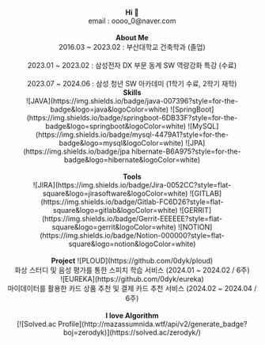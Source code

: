 <div align=center>
  <b>Hi 👋</b>
  <br />
  email : oooo_0@naver.com
</div>
<br />

<div align=center>
  <b>About Me</b>
  <br />
  2016.03 ~ 2023.02 : 부산대학교 건축학과 (졸업)</br>
  <br />
  2023.01 ~ 2023.02 : 삼성전자 DX 부문 동계 SW 역량강화 특강 (수료)</br>
  <br />
  2023.07 ~ 2024.06 : 삼성 청년 SW 아카데미 (1학기 수료, 2학기 재학)  
</div>


<div align=center>
  <b>Skills</b>
  <br />
  ![JAVA](https://img.shields.io/badge/java-007396?style=for-the-badge&logo=java&logoColor=white)
  ![SpringBoot](https://img.shields.io/badge/springboot-6DB33F?style=for-the-badge&logo=springboot&logoColor=white)
  ![MySQL](https://img.shields.io/badge/mysql-4479A1?style=for-the-badge&logo=mysql&logoColor=white)
  ![JPA](https://img.shields.io/badge/jpa hibernate-B6A975?style=for-the-badge&logo=hibernate&logoColor=white)
</div>
<br />

<div align=center>
  <b>Tools</b>
  <br />  
  ![JIRA](https://img.shields.io/badge/Jira-0052CC?style=flat-square&logo=jirasoftware&logoColor=white)
  ![GITLAB](https://img.shields.io/badge/Gitlab-FC6D26?style=flat-square&logo=gitlab&logoColor=white)
  ![GERRIT](https://img.shields.io/badge/Gerrit-EEEEEE?style=flat-square&logo=gerrit&logoColor=white)
  ![NOTION](https://img.shields.io/badge/Notion-000000?style=flat-square&logo=notion&logoColor=white)
</div>
<br />

<div align=center>
  <b>Project</b>
  ![PLOUD](https://github.com/0dyk/ploud)  
  <br />
  화상 스터디 및 음성 평가를 통한 스피치 학습 서비스 (2024.01 ~ 2024.02 / 6주)
  <br />
  ![EUREKA](https://github.com/0dyk/eureka)
  <br />
  마이데이터를 활용한 카드 상품 추천 및 결제 카드 추천 서비스 (2024.02 ~ 2024.04 / 6주)
  <br />
</div>
<br />

<div align=center>
  <b>I love Algorithm</b>
  <br />
  [![Solved.ac Profile](http://mazassumnida.wtf/api/v2/generate_badge?boj=zerodyk)](https://solved.ac/zerodyk/)  
</div>
